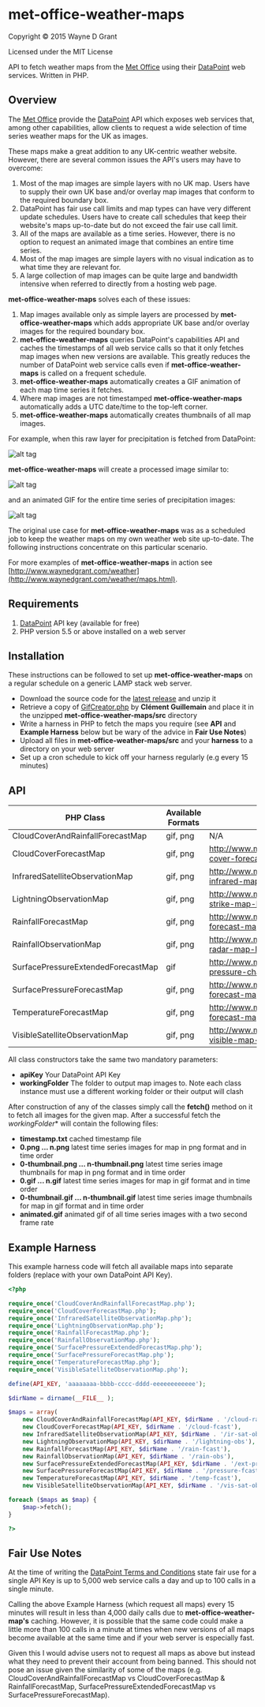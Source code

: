 # met-office-weather-maps

Copyright © 2015 Wayne D Grant

Licensed under the MIT License

API to fetch weather maps from the [Met Office](http://www.metoffice.gov.uk) using their [DataPoint](http://www.metoffice.gov.uk/datapoint) web services. Written in PHP.

## Overview

The [Met Office](http://www.metoffice.gov.uk) provide the [DataPoint](http://www.metoffice.gov.uk/datapoint) API which exposes web services that, among other capabilities, allow clients to request a wide selection of time series weather maps for the UK as images.

These maps make a great addition to any UK-centric weather website. However, there are several common issues the API's users may have to overcome:

1. Most of the map images are simple layers with no UK map. Users have to supply their own UK base and/or overlay map images that conform to the required boundary box.
2. DataPoint has fair use call limits and map types can have very different update schedules. Users have to create call schedules that keep their website's maps up-to-date but do not exceed the fair use call limit.
3. All of the maps are available as a time series. However, there is no option to request an animated image that combines an entire time series.
4. Most of the map images are simple layers with no visual indication as to what time they are relevant for.
5. A large collection of map images can be quite large and bandwidth intensive when referred to directly from a hosting web page.

**met-office-weather-maps** solves each of these issues:

1. Map images available only as simple layers are processed by **met-office-weather-maps** which adds appropriate UK base and/or overlay images for the required boundary box.
2. **met-office-weather-maps** queries DataPoint's capabilities API and caches the timestamps of all web service calls so that it only fetches map images when new versions are available. This greatly reduces the number of DataPoint web service calls even if **met-office-weather-maps** is called on a frequent schedule.
3. **met-office-weather-maps** automatically creates a GIF animation of each map time series it fetches.
4. Where map images are not timestamped **met-office-weather-maps** automatically adds a UTC date/time to the top-left corner.
5. **met-office-weather-maps** automatically creates thumbnails of all map images.

For example, when this raw layer for precipitation is fetched from DataPoint:

![alt tag](precipitation_layer.png)

**met-office-weather-maps** will create a processed image similar to:

![alt tag](precipitation_processed.png)

and an animated GIF for the entire time series of precipitation images:

![alt tag](precipitation_animated.gif)

The original use case for **met-office-weather-maps** was as a scheduled job to keep the weather maps on my own weather web site up-to-date. The following instructions concentrate on this particular scenario.

For more examples of **met-office-weather-maps** in action see [http://www.waynedgrant.com/weather](http://www.waynedgrant.com/weather/maps.html).

## Requirements

1. [DataPoint](http://www.metoffice.gov.uk/datapoint) API key (available for free)
2. PHP version 5.5 or above installed on a web server

## Installation

These instructions can be followed to set up **met-office-weather-maps** on a regular schedule on a generic LAMP stack web server.

* Download the source code for the [latest release](https://github.com/waynedgrant/met-office-weather-maps/releases) and unzip it
* Retrieve a copy of [GifCreator.php](https://github.com/Sybio/GifCreator/blob/master/src/GifCreator/GifCreator.php) by **Clément Guillemain** and place it in the unzipped **met-office-weather-maps/src** directory
* Write a harness in PHP to fetch the maps you require (see **API** and **Example Harness** below but be wary of the advice in **Fair Use Notes**)
* Upload all files in **met-office-weather-maps/src** and your **harness** to a directory on your web server
* Set up a cron schedule to kick off your harness regularly (e.g every 15 minutes)

## API

| PHP Class                          | Available Formats | DataPoint Reference                                                            |
|------------------------------------|-------------------|--------------------------------------------------------------------------------|
| CloudCoverAndRainfallForecastMap   | gif, png          | N/A                                                                            |
| CloudCoverForecastMap              | gif, png          | http://www.metoffice.gov.uk/datapoint/product/cloud-cover-forecast-map-layer   |
| InfraredSatelliteObservationMap    | gif, png          | http://www.metoffice.gov.uk/datapoint/product/satellite-infrared-map-layer     |
| LightningObservationMap            | gif, png          | http://www.metoffice.gov.uk/datapoint/product/lightning-strike-map-layer       |
| RainfallForecastMap                | gif, png          | http://www.metoffice.gov.uk/datapoint/product/precipitation-forecast-map-layer |
| RainfallObservationMap             | gif, png          | http://www.metoffice.gov.uk/datapoint/product/rainfall-radar-map-layer         |
| SurfacePressureExtendedForecastMap | gif               | http://www.metoffice.gov.uk/datapoint/product/surface-pressure-charts          |
| SurfacePressureForecastMap         | gif, png          | http://www.metoffice.gov.uk/datapoint/product/pressure-forecast-map-layer      |
| TemperatureForecastMap             | gif, png          | http://www.metoffice.gov.uk/datapoint/product/temperature-forecast-map-layer   |
| VisibleSatelliteObservationMap     | gif, png          | http://www.metoffice.gov.uk/datapoint/product/satellite-visible-map-layer      |

All class constructors take the same two mandatory parameters:

* __apiKey__ Your DataPoint API Key
* __workingFolder__ The folder to output map images to. Note each class instance must use a different working folder or their output will clash

After construction of any of the classes simply call the **fetch()** method on it to fetch all images for the given map. After a successful fetch the *workingFolder** will contain the following files:

* __timestamp.txt__ cached timestamp file
* __0.png ... n.png__ latest time series images for map in png format and in time order
* __0-thumbnail.png ... n-thumbnail.png__ latest time series image thumbnails for map in png format and in time order
* __0.gif ... n.gif__ latest time series images for map in gif format and in time order
* __0-thumbnail.gif ... n-thumbnail.gif__ latest time series image thumbnails for map in gif format and in time order
* __animated.gif__ animated gif of all time series images with a two second frame rate

## Example Harness

This example harness code will fetch all available maps into separate folders (replace with your own DataPoint API Key).

```php
<?php

require_once('CloudCoverAndRainfallForecastMap.php');
require_once('CloudCoverForecastMap.php');
require_once('InfraredSatelliteObservationMap.php');
require_once('LightningObservationMap.php');
require_once('RainfallForecastMap.php');
require_once('RainfallObservationMap.php');
require_once('SurfacePressureExtendedForecastMap.php');
require_once('SurfacePressureForecastMap.php');
require_once('TemperatureForecastMap.php');
require_once('VisibleSatelliteObservationMap.php');

define(API_KEY, 'aaaaaaaa-bbbb-cccc-dddd-eeeeeeeeeeee');

$dirName = dirname(__FILE__ );

$maps = array(
    new CloudCoverAndRainfallForecastMap(API_KEY, $dirName . '/cloud-rain-fcast'),
    new CloudCoverForecastMap(API_KEY, $dirName . '/cloud-fcast'),
    new InfraredSatelliteObservationMap(API_KEY, $dirName . '/ir-sat-obs'),
    new LightningObservationMap(API_KEY, $dirName . '/lightning-obs'),
    new RainfallForecastMap(API_KEY, $dirName . '/rain-fcast'),
    new RainfallObservationMap(API_KEY, $dirName . '/rain-obs'),
    new SurfacePressureExtendedForecastMap(API_KEY, $dirName . '/ext-pressure-fcast'),
    new SurfacePressureForecastMap(API_KEY, $dirName . '/pressure-fcast'),
    new TemperatureForecastMap(API_KEY, $dirName . '/temp-fcast'),
    new VisibleSatelliteObservationMap(API_KEY, $dirName . '/vis-sat-obs'));

foreach ($maps as $map) {
    $map->fetch();
}

?>
```

## Fair Use Notes

At the time of writing the [DataPoint Terms and Conditions](http://www.metoffice.gov.uk/datapoint/terms-conditions) state fair use for a single API Key is up to 5,000 web service calls a day and up to 100 calls in a single minute.

Calling the above Example Harness (which request all maps) every 15 minutes will result in less than 4,000 daily calls due to **met-office-weather-map's** caching. However, it is possible that the same code could make a little more than 100 calls in a minute at times when new versions of all maps become available at the same time and if your web server is especially fast.

Given this I would advise users not to request all maps as above but instead what they need to prevent their account from being banned. This should not pose an issue given the similarity of some of the maps (e.g. CloudCoverAndRainfallForecastMap vs CloudCoverForecastMap & RainfallForecastMap, SurfacePressureExtendedForecastMap vs SurfacePressureForecastMap).
